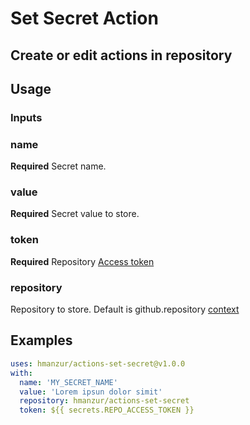 # Set Secret Action

## Create or edit actions in repository


## Usage

### Inputs

### name

**Required** Secret name.

### value

**Required** Secret value to store.


### token

**Required** Repository [Access token](https://docs.github.com/en/github/authenticating-to-github/creating-a-personal-access-token)

### repository

Repository to store. Default is github.repository [context](https://docs.github.com/en/actions/reference/context-and-expression-syntax-for-github-actions#github-context)

## Examples

```YAML
uses: hmanzur/actions-set-secret@v1.0.0
with:
  name: 'MY_SECRET_NAME'
  value: 'Lorem ipsun dolor simit'
  repository: hmanzur/actions-set-secret
  token: ${{ secrets.REPO_ACCESS_TOKEN }}
```
